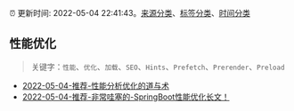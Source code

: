 :alarm_clock: 更新时间: 2022-05-04 22:41:43。[来源分类](../README.md)、[标签分类](../TAGS.md)、[时间分类](../TIMELINE.md)

## 性能优化


> 关键字：`性能`、`优化`、`加载`、`SEO`、`Hints`、`Prefetch`、`Prerender`、`Preload`



- [2022-05-04-推荐-性能分析优化的道与术](https://toutiao.io/k/2bi822s) 
- [2022-05-04-推荐-非常哇塞的-SpringBoot性能优化长文！](https://toutiao.io/k/srppeol) 